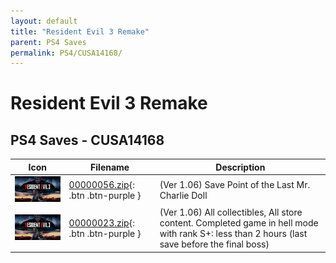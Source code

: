 ```yaml
---
layout: default
title: "Resident Evil 3 Remake"
parent: PS4 Saves
permalink: PS4/CUSA14168/
---
```

# Resident Evil 3 Remake

## PS4 Saves - CUSA14168

| Icon | Filename | Description |
|------|----------|-------------|
| ![Resident Evil 3 Remake](icon0.png) | [00000056.zip](00000056.zip){: .btn .btn-purple } | (Ver 1.06) Save Point of the Last Mr. Charlie Doll |
| ![Resident Evil 3 Remake](icon0.png) | [00000023.zip](00000023.zip){: .btn .btn-purple } | (Ver 1.06) All collectibles, All store content. Completed game in hell mode with rank S+: less than 2 hours (last save before the final boss) |
